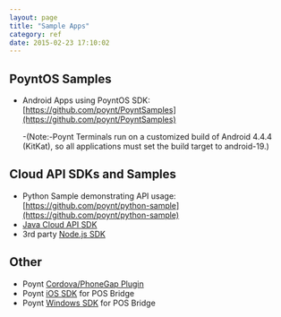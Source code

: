 ```yaml
---
layout: page
title: "Sample Apps"
category: ref
date: 2015-02-23 17:10:02
---
```


## PoyntOS Samples  

* Android Apps using PoyntOS SDK: [https://github.com/poynt/PoyntSamples](https://github.com/poynt/PoyntSamples)

  -(Note:-Poynt Terminals run on a customized build of Android 4.4.4 (KitKat), so all applications must set the build target to android-19.)



## Cloud API SDKs and Samples

* Python Sample demonstrating API usage: [https://github.com/poynt/python-sample](https://github.com/poynt/python-sample)
* [Java Cloud API SDK](https://github.com/poynt/java-cloud-sdk)
* 3rd party [Node.js SDK](https://github.com/boblautenbach/POYNT_NODE)

## Other
* Poynt [Cordova/PhoneGap Plugin](https://www.npmjs.com/package/cordova-plugin-poynt)
* Poynt [iOS SDK](https://github.com/poynt/pos-connector-ios-sdk-sample) for POS Bridge
* Poynt [Windows SDK](https://github.com/poynt/pos-connector-windows-sdk) for POS Bridge

<!-- feedback widget -->
<SCRIPT type="text/javascript">window.doorbellOptions = { appKey: 'eDRWq9iHMZLMyue0tGGchA7bvMGCFBeaHm8XBDUSkdBFcv0cYCi9eDTRBEIekznx' };(function(w, d, t) { var hasLoaded = false; function l() { if (hasLoaded) { return; } hasLoaded = true; window.doorbellOptions.windowLoaded = true; var g = d.createElement(t);g.id = 'doorbellScript';g.type = 'text/javascript';g.async = true;g.src = 'https://embed.doorbell.io/button/6657?t='+(new Date().getTime());(d.getElementsByTagName('head')[0]||d.getElementsByTagName('body')[0]).appendChild(g); } if (w.attachEvent) { w.attachEvent('onload', l); } else if (w.addEventListener) { w.addEventListener('load', l, false); } else { l(); } if (d.readyState == 'complete') { l(); } }(window, document, 'SCRIPT')); </SCRIPT>

